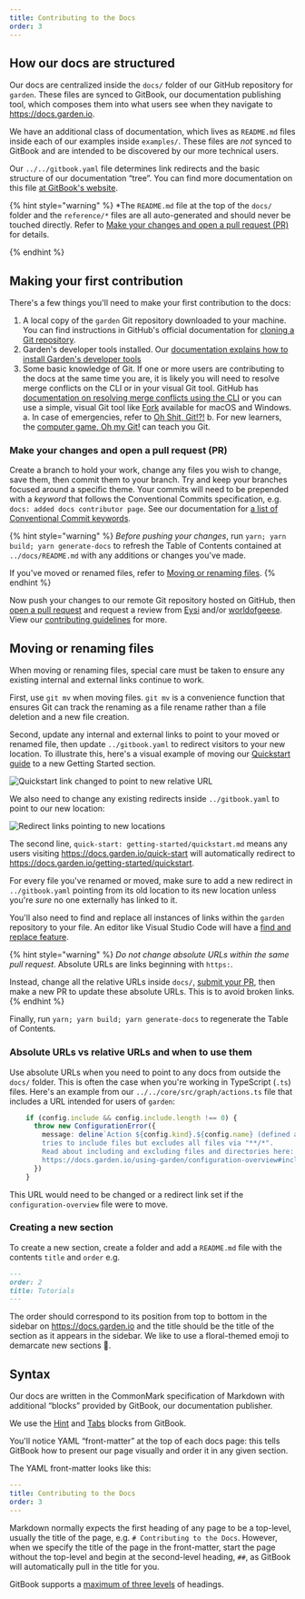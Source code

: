 ```yaml
---
title: Contributing to the Docs
order: 3
---
```


## How our docs are structured

Our docs are centralized inside the `docs/` folder of our GitHub repository for `garden`. These files are synced to GitBook, our documentation publishing tool, which composes them into what users see when they navigate to <https://docs.garden.io>.

We have an additional class of documentation, which lives as `README.md` files inside each of our examples inside `examples/`. These files are *not* synced to GitBook and are intended to be discovered by our more technical users.

Our `../../gitbook.yaml` file determines link redirects and the basic structure of our documentation “tree”. You can find more documentation on this file [at GitBook's website](https://docs.gitbook.com/product-tour/git-sync/content-configuration#.gitbook.yaml-1).

{% hint style="warning" %}
*The `README.md` file at the top of the `docs/` folder and the `reference/*` files are all auto-generated and should never be touched directly. Refer to [Make your changes and open a pull request (PR)](#make-your-changes-and-open-a-pull-request-pr) for details.

{% endhint %}

## Making your first contribution

There's a few things you'll need to make your first contribution to the docs:

1. A local copy of the `garden` Git repository downloaded to your machine. You can find instructions in GitHub's official documentation for [cloning a Git repository](https://docs.github.com/en/repositories/creating-and-managing-repositories/cloning-a-repository).
2. Garden's developer tools installed. Our [documentation explains how to install Garden's developer tools](./garden-dev-env-setup.md#step-3-install-dependencies)
3. Some basic knowledge of Git. If one or more users are contributing to the docs at the same time you are, it is likely you will need to resolve merge conflicts on the CLI or in your visual Git tool. GitHub has [documentation on resolving merge conflicts using the CLI](https://docs.github.com/en/pull-requests/collaborating-with-pull-requests/addressing-merge-conflicts/resolving-a-merge-conflict-using-the-command-line) or you can use a simple, visual Git tool like [Fork](https://fork.dev/) available for macOS and Windows.
  a. In case of emergencies, refer to [Oh Shit, Git!?!](https://ohshitgit.com/)
  b. For new learners, the [computer game, Oh my Git!](https://ohmygit.org/) can teach you Git.

### Make your changes and open a pull request (PR)

Create a branch to hold your work, change any files you wish to change, save them, then commit them to your branch. Try and keep your branches focused around a specific theme. Your commits will need to be prepended with a *keyword* that follows the Conventional Commits specification, e.g. `docs: added docs contributor page`. See our documentation for [a list of Conventional Commit keywords](./README.md#commit-messages).

{% hint style="warning" %}
*Before pushing your changes*, run `yarn; yarn build; yarn generate-docs` to refresh the Table of Contents contained at `../docs/README.md` with any additions or changes you've made.

If you've moved or renamed files, refer to [Moving or renaming files](#moving-or-renaming-files).
{% endhint %}

Now push your changes to our remote Git repository hosted on GitHub, then [open a pull request](https://docs.github.com/en/pull-requests/collaborating-with-pull-requests/proposing-changes-to-your-work-with-pull-requests/creating-a-pull-request) and request a review from [Eysi](https://github.com/eysi09) and/or [worldofgeese](https://github.com/worldofgeese). View our [contributing guidelines](./README.md#contributing-guidelines) for more.

## Moving or renaming files

When moving or renaming files, special care must be taken to ensure any existing internal and external links continue to work.

First, use `git mv` when moving files. `git mv` is a convenience function that ensures Git can track the renaming as a file rename rather than a file deletion and a new file creation.

Second, update any internal and external links to point to your moved or renamed file, then update `../gitbook.yaml` to redirect visitors to your new location. To illustrate this, here's a visual example of moving our [Quickstart guide](../getting-started/quickstart.md) to a new Getting Started section.

![Quickstart link changed to point to new relative URL](https://user-images.githubusercontent.com/59834693/269278499-9e6f9724-fef4-45bf-9f41-fbb462c3b5bf.png)

We also need to change any existing redirects inside `../gitbook.yaml` to point to our new location:

![Redirect links pointing to new locations](https://github.com/garden-io/garden/assets/59834693/90c22104-4b5e-4b79-9854-4ad299c1bafb)

The second line, `quick-start: getting-started/quickstart.md` means any users visiting <https://docs.garden.io/quick-start> will automatically redirect to <https://docs.garden.io/getting-started/quickstart>.

For every file you've renamed or moved, make sure to add a new redirect in `../gitbook.yaml` pointing from its old location to its new location unless you're *sure* no one externally has linked to it.

You'll also need to find and replace all instances of links within the `garden` repository to your file. An editor like Visual Studio Code will have a [find and replace feature](https://code.visualstudio.com/docs/editor/codebasics#_find-and-replace).

{% hint style="warning" %}
*Do not change absolute URLs within the same pull request*. Absolute URLs are links beginning with `https:`.

Instead, change all the relative URLs inside `docs/`, [submit your PR](./README.md#contributing-guidelines), then make a new PR to update these absolute URLs. This is to avoid broken links.
{% endhint %}

Finally, run `yarn; yarn build; yarn generate-docs` to regenerate the Table of Contents.

### Absolute URLs vs relative URLs and when to use them

Use absolute URLs when you need to point to any docs from outside the `docs/` folder. This is often the case when you're working in TypeScript (`.ts`) files. Here's an example from our `../../core/src/graph/actions.ts` file that includes a URL intended for users of `garden`:

```typescript
    if (config.include && config.include.length !== 0) {
      throw new ConfigurationError({
        message: deline`Action ${config.kind}.${config.name} (defined at ${configPath})
        tries to include files but excludes all files via "**/*".
        Read about including and excluding files and directories here:
        https://docs.garden.io/using-garden/configuration-overview#including-excluding-files-and-directories`,
      })
    }
```

This URL would need to be changed or a redirect link set if the `configuration-overview` file were to move.

### Creating a new section

To create a new section, create a folder and add a `README.md` file with the contents `title` and `order` e.g.

```markdown
---
order: 2
title: Tutorials
---
```

The order should correspond to its position from top to bottom in the sidebar on <https://docs.garden.io> and the title should be the title of the section as it appears in the sidebar. We like to use a floral-themed emoji to demarcate new sections :rose:.

## Syntax

Our docs are written in the CommonMark specification of Markdown with additional “blocks” provided by GitBook, our documentation publisher.

We use the [Hint](https://docs.gitbook.com/content-creation/blocks/hint) and [Tabs](https://docs.gitbook.com/content-creation/blocks/tabs) blocks from GitBook.

You'll notice YAML “front-matter” at the top of each docs page: this tells GitBook how to present our page visually and order it in any given section.

The YAML front-matter looks like this:

```yaml
---
title: Contributing to the Docs
order: 3
---
```

Markdown normally expects the first heading of any page to be a top-level, usually the title of the page, e.g. `# Contributing to the Docs`. However, when we specify the title of the page in the front-matter, start the page without the top-level and begin at the second-level heading, `##`, as GitBook will automatically pull in the title for you.

GitBook supports a [maximum of three levels](https://docs.gitbook.com/content-creation/blocks/heading) of headings.
